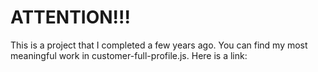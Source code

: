 # ATTENTION!!!

This is a project that I completed a few years ago. You can find my most meaningful work in customer-full-profile.js. Here is a link: 